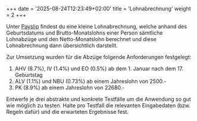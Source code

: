 +++
date = '2025-08-24T12:23:49+02:00'
title = 'Lohnabrechnung'
weight = 2
+++

Unter [Payslip](/payslip) findest du eine kleine Lohnabrechnung, welche anhand des Geburtsdatums und Brutto-Monatslohns einer Person sämtliche Lohnabzüge und den Netto-Monatslohn berechnet und diese Lohnabrechnung dann übersichtlich darstellt.

Zur Umsetzung wurden für die Abzüge folgende Anforderungen festgelegt:

1. AHV (8.7%), IV (1.4%) und EO (0.5%) ab dem 1. Januar nach dem 17. Geburtstag
2. ALV (1.1%) und NBU (0.73%) ab einem Jahreslohn von 2500.-
3. PK (8.9%) ab einem Jahreslohn von 22680.-

Entwerfe je drei abstrakte und konkrete Testfälle um die Anwendung so gut wie möglich zu testen. Halte pro Testfall die relevanten Eingabedaten (bzw. Regeln dafür) und die erwarteten Ergebnisse fest.